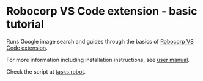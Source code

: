 # Robocorp VS Code extension - basic tutorial

Runs Google image search and guides through the basics of [Robocorp VS Code extension](https://marketplace.visualstudio.com/items?itemName=robocorp.robocorp-code).

For more information including installation instructions, see [user manual](https://robocorp.com/docs/product-manuals/robocorp-code).

Check the script at [tasks.robot](./tasks.robot).
